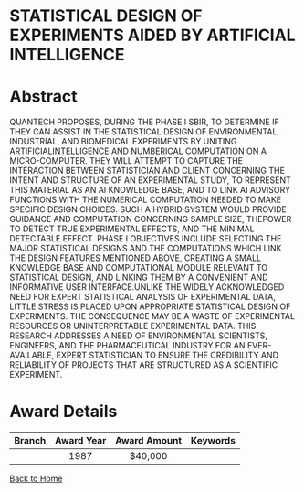 
STATISTICAL DESIGN OF EXPERIMENTS AIDED BY ARTIFICIAL INTELLIGENCE
==================================================================

# Abstract


QUANTECH PROPOSES, DURING THE PHASE I SBIR, TO DETERMINE IF THEY CAN ASSIST IN THE STATISTICAL DESIGN OF ENVIRONMENTAL, INDUSTRIAL, AND BIOMEDICAL EXPERIMENTS BY UNITING ARTIFICIALINTELLIGENCE AND NUMBERICAL COMPUTATION ON A MICRO-COMPUTER. THEY WILL ATTEMPT TO CAPTURE THE INTERACTION BETWEEN STATISTICIAN AND CLIENT CONCERNING THE INTENT AND STRUCTURE OF AN EXPERIMENTAL STUDY, TO REPRESENT THIS MATERIAL AS AN AI KNOWLEDGE BASE, AND TO LINK AI ADVISORY FUNCTIONS WITH THE NUMERICAL COMPUTATION NEEDED TO MAKE SPECIFIC DESIGN CHOICES. SUCH A HYBRID SYSTEM WOULD PROVIDE GUIDANCE AND COMPUTATION CONCERNING SAMPLE SIZE, THEPOWER TO DETECT TRUE EXPERIMENTAL EFFECTS, AND THE MINIMAL DETECTABLE EFFECT. PHASE I OBJECTIVES INCLUDE SELECTING THE MAJOR STATISTICAL DESIGNS AND THE COMPUTATIONS WHICH LINK THE DESIGN FEATURES MENTIONED ABOVE, CREATING A SMALL KNOWLEDGE BASE AND COMPUTATIONAL MODULE RELEVANT TO STATISTICAL DESIGN, AND LINKING THEM BY A CONVENIENT AND INFORMATIVE USER INTERFACE.UNLIKE THE WIDELY ACKNOWLEDGED NEED FOR EXPERT STATISTICAL ANALYSIS OF EXPERIMENTAL DATA, LITTLE STRESS IS PLACED UPON APPROPRIATE STATISTICAL DESIGN OF EXPERIMENTS. THE CONSEQUENCE MAY BE A WASTE OF EXPERIMENTAL RESOURCES OR UNINTERPRETABLE EXPERIMENTAL DATA. THIS RESEARCH ADDRESSES A NEED OF ENVIRONMENTAL SCIENTISTS, ENGINEERS, AND THE PHARMACEUTICAL INDUSTRY FOR AN EVER-AVAILABLE, EXPERT STATISTICIAN TO ENSURE THE CREDIBILITY AND RELIABILITY OF PROJECTS THAT ARE STRUCTURED AS A SCIENTIFIC EXPERIMENT.  

# Award Details

|Branch|Award Year|Award Amount|Keywords|
| :---: | :---: | :---: | :---: |
||1987|$40,000||
  
  


[Back to Home](https://github.com/chrischow/dod_sbir_awards/CC/#890)